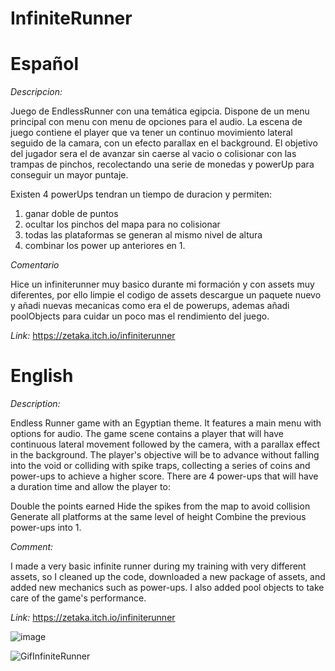 # InfiniteRunner

# Español

*Descripcion:*

Juego de EndlessRunner con una temática egipcia. Dispone de un menu principal con menu con menu de opciones para el audio. La escena de juego contiene el player que va tener un continuo movimiento lateral seguido de la camara, con un efecto parallax en el background. El objetivo del jugador sera el de avanzar sin  caerse al vacio o colisionar con las trampas de pinchos, recolectando una serie de monedas y powerUp para conseguir un mayor puntaje.

Existen 4 powerUps tendran un tiempo de duracion y permiten:
1. ganar doble de puntos
2. ocultar los pinchos del mapa para no colisionar
3. todas las plataformas se generan al mismo nivel de altura
4. combinar los power up anteriores en 1.

*Comentario*

Hice un infiniterunner muy basico durante mi formación y con assets muy diferentes, por ello limpie el codigo de assets descargue un paquete nuevo y añadi nuevas mecanicas como era el de powerups, ademas añadi poolObjects para cuidar un poco  mas el rendimiento del juego.

*Link:* https://zetaka.itch.io/infiniterunner

# English

*Description:*

Endless Runner game with an Egyptian theme. It features a main menu with options for audio. The game scene contains a player that will have continuous lateral movement followed by the camera, with a parallax effect in the background. The player's objective will be to advance without falling into the void or colliding with spike traps, collecting a series of coins and power-ups to achieve a higher score. There are 4 power-ups that will have a duration time and allow the player to:

Double the points earned
Hide the spikes from the map to avoid collision
Generate all platforms at the same level of height
Combine the previous power-ups into 1.

*Comment:*

I made a very basic infinite runner during my training with very different assets, so I cleaned up the code, downloaded a new package of assets, and added new mechanics such as power-ups. I also added pool objects to take care of the game's performance.


*Link:* https://zetaka.itch.io/infiniterunner


![image](https://github.com/franvazquezporras/InfiniteRunner/assets/45006637/9be37c31-83c3-4735-b8a8-4093049ea0e3)

![GifInfiniteRunner](https://github.com/franvazquezporras/InfiniteRunner/assets/45006637/c62a0b0f-a346-4509-ad83-b9b04d719224)
